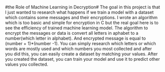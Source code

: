 #the Role of Machine Learning in Decryption#
The goal in this project is that I just wanted to research what happens if we train a model with a dataset which contains some messages and their encryptions.
I wrote an algorithm which is too basic and simple for encryption in C but the real goal here is to see the efficiency of trained machine learning model.
The algorithm to encrypt the messages or data is convert all letters in aphabet to a number(which letter in alphabet). And encrypted message is equal to (number + 1)*(number -1).
You can simply research which letters or which words are mostly used and which numbers you most collected and after you did this, you can easily create a dataset by matching your values.
After you created the dataset, you can train your model and use it to predict other values you collected.

